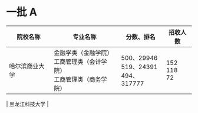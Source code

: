 # 一批 A
| 院校名称       | 专业名称                                                                       | 分数、排名                                      | 招收人数                 |
|----------------|--------------------------------------------------------------------------------|-------------------------------------------------|--------------------------|
| 哈尔滨商业大学 | 金融学类（金融学院）<br /> 工商管理类（会计学院）<br /> 工商管理类（商务学院） | 500、29946 <br /> 519、24391 <br /> 494、317777 | 152 <br /> 118 <br /> 72 |

| 黑龙江科技大学 |

